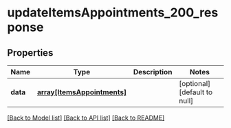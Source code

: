 # updateItemsAppointments_200_response

## Properties
Name | Type | Description | Notes
------------ | ------------- | ------------- | -------------
**data** | [**array[ItemsAppointments]**](ItemsAppointments.md) |  | [optional] [default to null]

[[Back to Model list]](../README.md#documentation-for-models) [[Back to API list]](../README.md#documentation-for-api-endpoints) [[Back to README]](../README.md)


